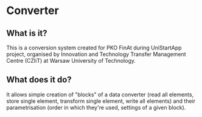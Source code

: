 # Converter
## What is it?
This is a conversion system created for PKO FinAt during UniStartApp project, organised by Innovation and Technology Transfer Management Centre (CZIiT) at Warsaw University of Technology.
## What does it do?
It allows simple creation of "blocks" of a data converter (read all elements, store single element, transform single element, write all elements) and their parametrisation (order in which they're used, settings of a given block).
